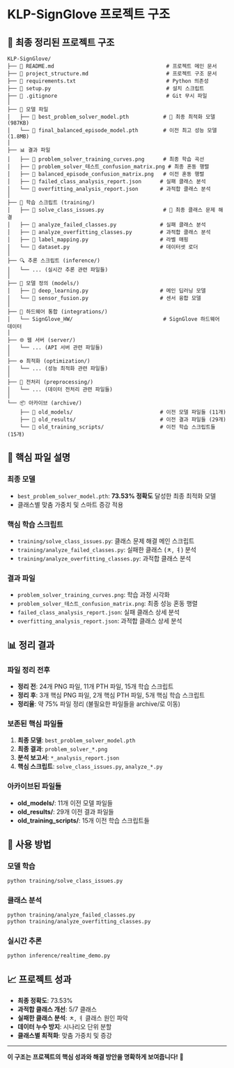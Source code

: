 # KLP-SignGlove 프로젝트 구조

## 📁 최종 정리된 프로젝트 구조

```
KLP-SignGlove/
├── 📄 README.md                                    # 프로젝트 메인 문서
├── 📄 project_structure.md                         # 프로젝트 구조 문서
├── 📄 requirements.txt                             # Python 의존성
├── 📄 setup.py                                     # 설치 스크립트
├── 📄 .gitignore                                   # Git 무시 파일
│
├── 🤖 모델 파일
│   ├── 📄 best_problem_solver_model.pth           # 🎯 최종 최적화 모델 (987KB)
│   └── 📄 final_balanced_episode_model.pth        # 이전 최고 성능 모델 (1.8MB)
│
├── 📊 결과 파일
│   ├── 📄 problem_solver_training_curves.png      # 최종 학습 곡선
│   ├── 📄 problem_solver_테스트_confusion_matrix.png # 최종 혼동 행렬
│   ├── 📄 balanced_episode_confusion_matrix.png   # 이전 혼동 행렬
│   ├── 📄 failed_class_analysis_report.json      # 실패 클래스 분석
│   └── 📄 overfitting_analysis_report.json       # 과적합 클래스 분석
│
├── 🧠 학습 스크립트 (training/)
│   ├── 📄 solve_class_issues.py                   # 🎯 최종 클래스 문제 해결
│   ├── 📄 analyze_failed_classes.py              # 실패 클래스 분석
│   ├── 📄 analyze_overfitting_classes.py         # 과적합 클래스 분석
│   ├── 📄 label_mapping.py                       # 라벨 매핑
│   └── 📄 dataset.py                             # 데이터셋 로더
│
├── 🔍 추론 스크립트 (inference/)
│   └── ... (실시간 추론 관련 파일들)
│
├── 🔧 모델 정의 (models/)
│   ├── 📄 deep_learning.py                       # 메인 딥러닝 모델
│   └── 📄 sensor_fusion.py                       # 센서 융합 모델
│
├── 🔌 하드웨어 통합 (integrations/)
│   └── SignGlove_HW/                             # SignGlove 하드웨어 데이터
│
├── 🌐 웹 서버 (server/)
│   └── ... (API 서버 관련 파일들)
│
├── ⚙️ 최적화 (optimization/)
│   └── ... (성능 최적화 관련 파일들)
│
├── 🔄 전처리 (preprocessing/)
│   └── ... (데이터 전처리 관련 파일들)
│
└── 📦 아카이브 (archive/)
    ├── 📁 old_models/                            # 이전 모델 파일들 (11개)
    ├── 📁 old_results/                           # 이전 결과 파일들 (29개)
    └── 📁 old_training_scripts/                  # 이전 학습 스크립트들 (15개)
```

## 🎯 핵심 파일 설명

### **최종 모델**
- `best_problem_solver_model.pth`: **73.53% 정확도** 달성한 최종 최적화 모델
- 클래스별 맞춤 가중치 및 스마트 증강 적용

### **핵심 학습 스크립트**
- `training/solve_class_issues.py`: 클래스 문제 해결 메인 스크립트
- `training/analyze_failed_classes.py`: 실패한 클래스 (ㅊ, ㅕ) 분석
- `training/analyze_overfitting_classes.py`: 과적합 클래스 분석

### **결과 파일**
- `problem_solver_training_curves.png`: 학습 과정 시각화
- `problem_solver_테스트_confusion_matrix.png`: 최종 성능 혼동 행렬
- `failed_class_analysis_report.json`: 실패 클래스 상세 분석
- `overfitting_analysis_report.json`: 과적합 클래스 상세 분석

## 📊 정리 결과

### **파일 정리 전후**
- **정리 전**: 24개 PNG 파일, 11개 PTH 파일, 15개 학습 스크립트
- **정리 후**: 3개 핵심 PNG 파일, 2개 핵심 PTH 파일, 5개 핵심 학습 스크립트
- **정리율**: 약 75% 파일 정리 (불필요한 파일들을 archive/로 이동)

### **보존된 핵심 파일들**
1. **최종 모델**: `best_problem_solver_model.pth`
2. **최종 결과**: `problem_solver_*.png`
3. **분석 보고서**: `*_analysis_report.json`
4. **핵심 스크립트**: `solve_class_issues.py`, `analyze_*.py`

### **아카이브된 파일들**
- **old_models/**: 11개 이전 모델 파일들
- **old_results/**: 29개 이전 결과 파일들  
- **old_training_scripts/**: 15개 이전 학습 스크립트들

## 🚀 사용 방법

### **모델 학습**
```bash
python training/solve_class_issues.py
```

### **클래스 분석**
```bash
python training/analyze_failed_classes.py
python training/analyze_overfitting_classes.py
```

### **실시간 추론**
```bash
python inference/realtime_demo.py
```

## 📈 프로젝트 성과

- **최종 정확도**: 73.53%
- **과적합 클래스 개선**: 5/7 클래스
- **실패한 클래스 분석**: ㅊ, ㅕ 클래스 원인 파악
- **데이터 누수 방지**: 시나리오 단위 분할
- **클래스별 최적화**: 맞춤 가중치 및 증강

---

**이 구조는 프로젝트의 핵심 성과와 해결 방안을 명확하게 보여줍니다!** 🎯
